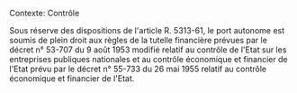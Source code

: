 Contexte: Contrôle

Sous réserve des dispositions de l'article R. 5313-61, le port autonome est soumis de plein droit aux règles de la tutelle financière prévues par le décret n° 53-707 du 9 août 1953 modifié relatif au contrôle de l'Etat sur les entreprises publiques nationales et au contrôle économique et financier de l'Etat prévu par le décret n° 55-733 du 26 mai 1955 relatif au contrôle économique et financier de l'Etat.